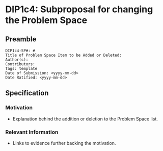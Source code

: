 # DIP1c4: Subproposal for changing the Problem Space

## Preamble
```
DIP1c4-SP#: # 
Title of Problem Space Item to be Added or Deleted:
Author(s):
Contributors:
Tags: template
Date of Submission: <yyyy-mm-dd>
Date Ratified: <yyyy-mm-dd>
```
## Specification
    
### Motivation
- Explanation behind the addition or deletion to the Problem Space list. 

### Relevant Information
-  Links to evidence further backing the motivation.
